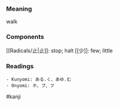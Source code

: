 ### Meaning

walk

### Components

[[Radicals/止|止]]: stop; halt [[少]]: few; little

### Readings

```
- Kunyomi: ある.く、あゆ.む
- Onyomi: ホ、ブ、フ
```

#kanji